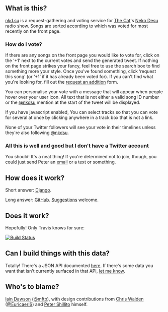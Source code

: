 ## What is this?

[nkd.su](https://nkd.su) is a request-gathering and voting service for [The
Cat](http://thisisthecat.com)'s [Neko Desu](http://nekodesu.co.uk) radio show.
Songs are sorted according to which was voted for most recently on the front
page.

### How do I vote?

If there are any songs on the front page you would like to vote for, click on
the ‘+1’ next to the current votes and send the generated tweet. If nothing on
the front page strikes your fancy, feel free to use the search box to find
something more your style. Once you've found something, click ‘request this
song’ (or ‘+1’ if it has already been voted for). If you can't find what you're
looking for, fill out the [request an addition](https://nkd.su/request) form.

You can personalise your vote with a message that will appear when people hover
over your user icon. All text that is not either a valid song ID number or the
[@nkdsu](https://twitter.com/nkdsu) mention at the start of the tweet will be
displayed.

If you have javascript enabled, You can select tracks so that you can vote for
several at once by clicking anywhere in a track box that is not a link.

None of your Twitter followers will see your vote in their timelines unless
they're also following [@nkdsu](https://twitter.com/nkdsu).

### All this is well and good but I don't have a Twitter account

You should! It's a neat thing! If you're determined not to join, though, you
could just send Peter an [email](mailto:peter.shillito@thisisthecat.com) or a
text or something.

## How does it work?

Short answer: [Django](https://www.djangoproject.com).

Long answer: [GitHub](https://github.com/colons/nkd.su).
[Suggestions][new_issue] welcome.

## Does it work?

Hopefully! Only Travis knows for sure:

[![Build Status](https://travis-ci.org/colons/nkd.su.png)](https://travis-ci.org/colons/nkd.su)

## Can I build things with this data?

Totally! There's a JSON API documented [here](https://nkd.su/info/api/). If
there's some data you want that isn't currently surfaced in that API, [let me
know][new_issue].

## Who's to blame?

[Iain Dawson](http://www.musicfortheblind.co.uk/)
([@mftb](https://twitter.com/mftb)), with design contributions from
[Chris Walden](http://www.chriswalden.co.uk)
([@EuricaeriS](https://twitter.com/EuricaeriS)) and
[Peter Shillito](https://twitter.com/theshillito) himself.

[new_issue]: https://github.com/colons/nkd.su/issues/new
